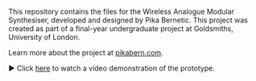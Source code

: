 This repository contains the files for the Wireless Analogue Modular Synthesiser, developed and designed by Pika Bernetic. This project was created as part of a final-year undergraduate project at Goldsmiths, University of London.

Learn more about the project at [pikabern.com](https://www.pikabern.com/).

▶️ Click [here](https://vimeo.com/1089559818/55d4c44ff2?share=copy) to watch a video demonstration of the prototype.
